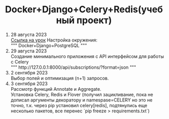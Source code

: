 <h1 align="center">Docker+Django+Celery+Redis(учебный проект)</h1>
<ol>
    <li>28 августа 2023<br><a href="https://youtu.be/XEjJpGv5BsY?si=sFkzkLznfjYvqD_9">Ссылка на урок</a> Настройка окружения:<br>
    """     Docker+Django+PostgreSQL    """</li>
    <li>29 августа 2023<br>
    Создание минимального приложения с API интерфейсом для работы с Celery<br>
    """     http://127.0.0.1:8000/api/subscriptions/?format=json    """
    </li>
    <li>2 сентября 2023<br>
    Выбор полей и оптимизация (n+1) запросов. 
    </li>
    <li>3 сентября 2023<br>
    Рассмотр функций Annotate и Aggregate.<br>
    Установка Celery, Redis и Flover (получил зацикливание, пока не дописал аргументы декоратору и namespase=CELERY но это не точно, т.к. через pip установил celery[redis], подтянулись еще несколько пакетов, все перенес `pip freeze > requirements.txt`)</li>
</ol>